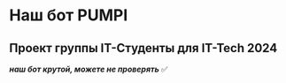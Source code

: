 # Наш бот PUMPI
## Проект группы IT-Студенты для IT-Tech 2024


***наш бот крутой, можете не проверять*** :white_check_mark:

